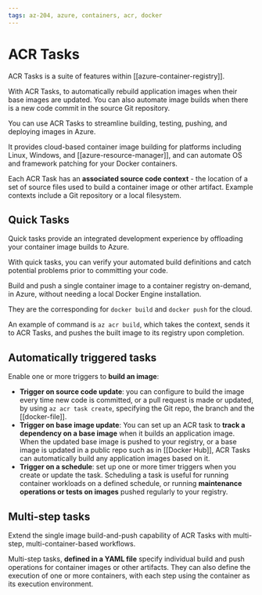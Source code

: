 ```yaml
---
tags: az-204, azure, containers, acr, docker
---
```


# ACR Tasks

ACR Tasks is a suite of features within [[azure-container-registry]].

With ACR Tasks, to automatically rebuild application images when their base images are updated. You can also automate image builds when there is a new code commit in the source Git repository.

You can use ACR Tasks to streamline building, testing, pushing, and deploying images in Azure.

It provides cloud-based container image building for platforms including Linux, Windows, and [[azure-resource-manager]], and can automate OS and framework patching for your Docker containers.

Each ACR Task has an **associated source code context** - the location of a set of source files used to build a container image or other artifact. Example contexts include a Git repository or a local filesystem.

## Quick Tasks

Quick tasks provide an integrated development experience by offloading your container image builds to Azure.

With quick tasks, you can verify your automated build definitions and catch potential problems prior to committing your code.

Build and push a single container image to a container registry on-demand, in Azure, without needing a local Docker Engine installation.

They are the corresponding for `docker build` and `docker push` for the cloud.

An example of command is `az acr build`, which takes the context, sends it to ACR Tasks, and pushes the built image to its registry upon completion.

## Automatically triggered tasks

Enable one or more triggers to **build an image**:

- **Trigger on source code update**: you can configure to build the image every time new code is committed, or a pull request is made or updated, by using `az acr task create`, specifying the Git repo, the branch and the [[docker-file]].
- **Trigger on base image update**: You can set up an ACR task to **track a dependency on a base image** when it builds an application image. When the updated base image is pushed to your registry, or a base image is updated in a public repo such as in [[Docker Hub]], ACR Tasks can automatically build any application images based on it.
- **Trigger on a schedule**: set up one or more timer triggers when you create or update the task. Scheduling a task is useful for running container workloads on a defined schedule, or running **maintenance operations or tests on images** pushed regularly to your registry.

## Multi-step tasks

Extend the single image build-and-push capability of ACR Tasks with multi-step, multi-container-based workflows.

Multi-step tasks, **defined in a YAML file** specify individual build and push operations for container images or other artifacts. They can also define the execution of one or more containers, with each step using the container as its execution environment.
